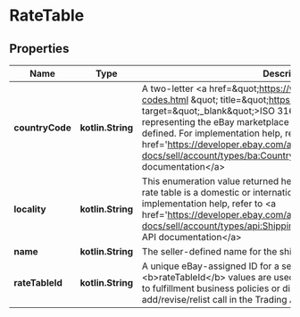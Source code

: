 
# RateTable

## Properties
Name | Type | Description | Notes
------------ | ------------- | ------------- | -------------
**countryCode** | **kotlin.String** | A two-letter &lt;a href&#x3D;\&quot;https://www.iso.org/iso-3166-country-codes.html \&quot; title&#x3D;\&quot;https://www.iso.org \&quot; target&#x3D;\&quot;_blank\&quot;&gt;ISO 3166&lt;/a&gt; country code representing the eBay marketplace where the shipping rate table is defined. For implementation help, refer to &lt;a href&#x3D;&#39;https://developer.ebay.com/api-docs/sell/account/types/ba:CountryCodeEnum&#39;&gt;eBay API documentation&lt;/a&gt; |  [optional]
**locality** | **kotlin.String** | This enumeration value returned here indicates whether the shipping rate table is a domestic or international shipping rate table. For implementation help, refer to &lt;a href&#x3D;&#39;https://developer.ebay.com/api-docs/sell/account/types/api:ShippingOptionTypeEnum&#39;&gt;eBay API documentation&lt;/a&gt; |  [optional]
**name** | **kotlin.String** | The seller-defined name for the shipping rate table. |  [optional]
**rateTableId** | **kotlin.String** | A unique eBay-assigned ID for a seller&#39;s shipping rate table. These &lt;b&gt;rateTableId&lt;/b&gt; values are used to associate shipping rate tables to fulfillment business policies or directly to listings through an add/revise/relist call in the Trading API. |  [optional]



